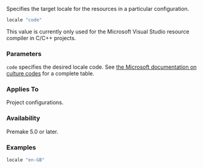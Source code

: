 Specifies the target locale for the resources in a particular configuration.

```lua
locale "code"
```

This value is currently only used for the Microsoft Visual Studio resource compiler in C/C++ projects.

### Parameters ###

`code` specifies the desired locale code. See [the Microsoft documentation on culture codes](http://msdn.microsoft.com/en-us/library/system.globalization.cultureinfo%28v=vs.85%29.ASPX) for a complete table.

### Applies To ###

Project configurations.

### Availability ###

Premake 5.0 or later.

### Examples ###

```lua
locale "en-GB"
```
